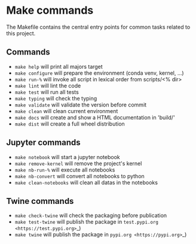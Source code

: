 # Make commands

The Makefile contains the central entry points for common tasks related to this project.

## Commands
* ``make help`` will print all majors target
* ``make configure``  will prepare the environment (conda venv, kernel, ...)
* ``make run-%`` will invoke all script in lexical order from scripts/<% dir>
* ``make lint`` will lint the code
* ``make test`` will run all tests
* ``make typing`` will check the typing
* ``make validate`` will validate the version before commit
* ``make clean`` will clean current environment
* ``make docs`` will create and show a HTML documentation in 'build/'
* ``make dist`` will create a full wheel distribution

## Jupyter commands
* ``make notebook`` will start a jupyter notebook
* ``make remove-kernel`` will remove the project's kernel
* ``make nb-run-%`` will execute all notebooks
* ``make nb-convert`` will convert all notebooks to python
* ``make clean-notebooks`` will clean all datas in the notebooks

## Twine commands
* ``make check-twine`` will check the packaging before publication
* ``make test-twine`` will publish the package in `test.pypi.org <https://test.pypi.org>`_)
* ``make twine`` will publish the package in `pypi.org <https://pypi.org>`_)



